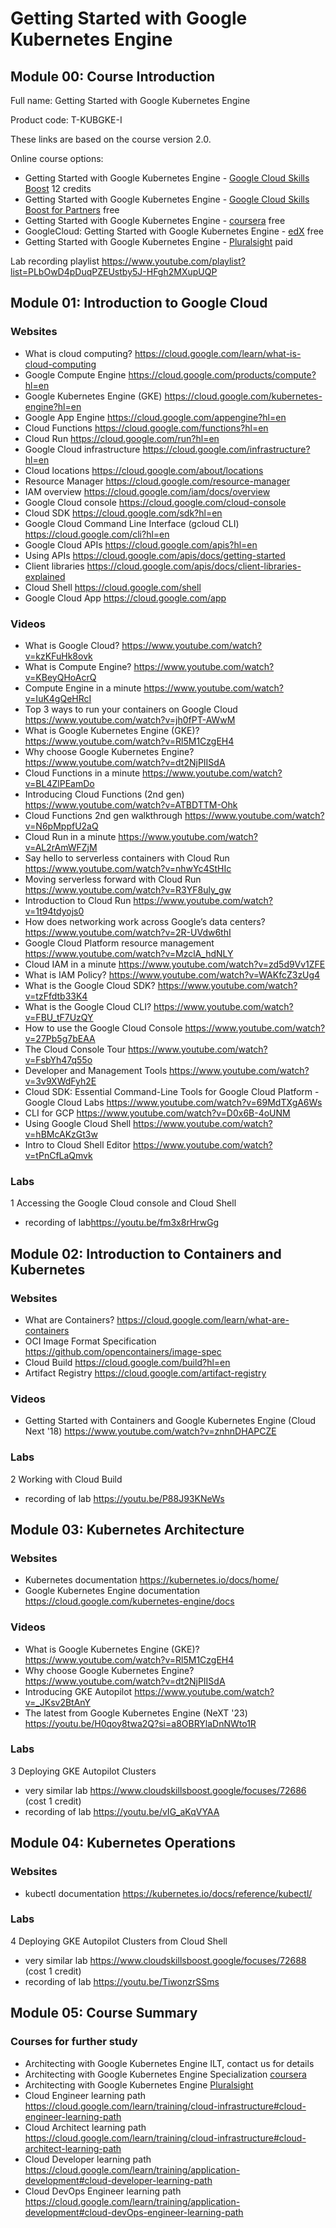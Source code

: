 # Getting Started with Google Kubernetes Engine

## Module 00: Course Introduction
Full name: Getting Started with Google Kubernetes Engine

Product code: T-KUBGKE-I

These links are based on the course version 2.0.

Online course options:
- Getting Started with Google Kubernetes Engine - [Google Cloud Skills Boost](https://www.cloudskillsboost.google/course_templates/2) 12 credits
- Getting Started with Google Kubernetes Engine - [Google Cloud Skills Boost for Partners](https://partner.cloudskillsboost.google/course_templates/2) free
- Getting Started with Google Kubernetes Engine - [coursera](https://www.coursera.org/learn/google-kubernetes-engine) free
- GoogleCloud: Getting Started with Google Kubernetes Engine - [edX](https://www.edx.org/learn/kubernetes/google-cloud-getting-started-with-google-kubernetes-engine) free
- Getting Started with Google Kubernetes Engine - [Pluralsight](https://www.pluralsight.com/courses/getting-started-google-kubernetes-engine-13) paid

Lab recording playlist <https://www.youtube.com/playlist?list=PLbOwD4pDuqPZEUstby5J-HFgh2MXupUQP>

## Module 01: Introduction to Google Cloud

### Websites

- What is cloud computing? <https://cloud.google.com/learn/what-is-cloud-computing>
- Google Compute Engine <https://cloud.google.com/products/compute?hl=en>
- Google Kubernetes Engine (GKE) <https://cloud.google.com/kubernetes-engine?hl=en>
- Google App Engine <https://cloud.google.com/appengine?hl=en>
- Cloud Functions <https://cloud.google.com/functions?hl=en>
- Cloud Run <https://cloud.google.com/run?hl=en>
- Google Cloud infrastructure <https://cloud.google.com/infrastructure?hl=en>
- Cloud locations <https://cloud.google.com/about/locations>
- Resource Manager <https://cloud.google.com/resource-manager>
- IAM overview <https://cloud.google.com/iam/docs/overview>
- Google Cloud console <https://cloud.google.com/cloud-console>
- Cloud SDK <https://cloud.google.com/sdk?hl=en>
- Google Cloud Command Line Interface (gcloud CLI) <https://cloud.google.com/cli?hl=en>
- Google Cloud APIs <https://cloud.google.com/apis?hl=en>
- Using APIs <https://cloud.google.com/apis/docs/getting-started>
- Client libraries <https://cloud.google.com/apis/docs/client-libraries-explained>
- Cloud Shell <https://cloud.google.com/shell>
- Google Cloud App <https://cloud.google.com/app>

### Videos

- What is Google Cloud? <https://www.youtube.com/watch?v=kzKFuHk8ovk>
- What is Compute Engine? <https://www.youtube.com/watch?v=KBeyQHoAcrQ>
- Compute Engine in a minute <https://www.youtube.com/watch?v=IuK4gQeHRcI>
- Top 3 ways to run your containers on Google Cloud <https://www.youtube.com/watch?v=jh0fPT-AWwM>
- What is Google Kubernetes Engine (GKE)? <https://www.youtube.com/watch?v=Rl5M1CzgEH4>
- Why choose Google Kubernetes Engine? <https://www.youtube.com/watch?v=dt2NjPIISdA>
- Cloud Functions in a minute <https://www.youtube.com/watch?v=BL4ZlPEamDo>
- Introducing Cloud Functions (2nd gen) <https://www.youtube.com/watch?v=ATBDTTM-Ohk>
- Cloud Functions 2nd gen walkthrough <https://www.youtube.com/watch?v=N6pMppfU2aQ>
- Cloud Run in a minute <https://www.youtube.com/watch?v=AL2rAmWFZjM>
- Say hello to serverless containers with Cloud Run <https://www.youtube.com/watch?v=nhwYc4StHIc>
- Moving serverless forward with Cloud Run <https://www.youtube.com/watch?v=R3YF8uly_gw>
- Introduction to Cloud Run <https://www.youtube.com/watch?v=1t94tdyojs0>
- How does networking work across Google’s data centers? <https://www.youtube.com/watch?v=2R-UVdw6thI>
- Google Cloud Platform resource management <https://www.youtube.com/watch?v=MzclA_hdNLY>
- Cloud IAM in a minute <https://www.youtube.com/watch?v=zd5d9Vv1ZFE>
- What is IAM Policy? <https://www.youtube.com/watch?v=WAKfcZ3zUg4>
- What is the Google Cloud SDK? <https://www.youtube.com/watch?v=tzFfdtb33K4>
- What is the Google Cloud CLI? <https://www.youtube.com/watch?v=FBU_tF7UzQY>
- How to use the Google Cloud Console <https://www.youtube.com/watch?v=27Pb5g7bEAA>
- The Cloud Console Tour <https://www.youtube.com/watch?v=FsbYh47q55o>
- Developer and Management Tools <https://www.youtube.com/watch?v=3v9XWdFyh2E>
- Cloud SDK: Essential Command-Line Tools for Google Cloud Platform - Google Cloud Labs <https://www.youtube.com/watch?v=69MdTXgA6Ws>
- CLI for GCP <https://www.youtube.com/watch?v=D0x6B-4oUNM>
- Using Google Cloud Shell <https://www.youtube.com/watch?v=hBMcAKzGt3w>
- Intro to Cloud Shell Editor <https://www.youtube.com/watch?v=tPnCfLaQmvk>

### Labs

1 Accessing the Google Cloud console and Cloud Shell
- recording of lab<https://youtu.be/fm3x8rHrwGg>

## Module 02: Introduction to Containers and Kubernetes

### Websites
- What are Containers? <https://cloud.google.com/learn/what-are-containers>
- OCI Image Format Specification <https://github.com/opencontainers/image-spec>
- Cloud Build <https://cloud.google.com/build?hl=en>
- Artifact Registry <https://cloud.google.com/artifact-registry>

### Videos
- Getting Started with Containers and Google Kubernetes Engine (Cloud Next '18) <https://www.youtube.com/watch?v=znhnDHAPCZE>

### Labs

2 Working with Cloud Build
- recording of lab <https://youtu.be/P88J93KNeWs>

## Module 03: Kubernetes Architecture

### Websites
- Kubernetes documentation <https://kubernetes.io/docs/home/>
- Google Kubernetes Engine documentation <https://cloud.google.com/kubernetes-engine/docs>

### Videos
- What is Google Kubernetes Engine (GKE)? <https://www.youtube.com/watch?v=Rl5M1CzgEH4>
- Why choose Google Kubernetes Engine? <https://www.youtube.com/watch?v=dt2NjPIISdA>
- Introducing GKE Autopilot <https://www.youtube.com/watch?v=_JKsv2BtAnY>
- The latest from Google Kubernetes Engine (NeXT '23) <https://youtu.be/H0qoy8twa2Q?si=a8OBRYlaDnNWto1R>

### Labs

3 Deploying GKE Autopilot Clusters
- very similar lab <https://www.cloudskillsboost.google/focuses/72686> (cost 1 credit)
- recording of lab <https://youtu.be/vIG_aKqVYAA>

## Module 04: Kubernetes Operations

### Websites
- kubectl documentation <https://kubernetes.io/docs/reference/kubectl/>

### Labs

4 Deploying GKE Autopilot Clusters from Cloud Shell
- very similar lab <https://www.cloudskillsboost.google/focuses/72688> (cost 1 credit)
- recording of lab <https://youtu.be/TiwonzrSSms>


## Module 05: Course Summary

### Courses for further study

- Architecting with Google Kubernetes Engine ILT, contact us for details
- Architecting with Google Kubernetes Engine Specialization [coursera](https://www.coursera.org/specializations/architecting-google-kubernetes-engine)
- Architecting with Google Kubernetes Engine [Pluralsight](https://app.pluralsight.com/paths/skills/architecting-with-google-kubernetes-engine)
- Cloud Engineer learning path <https://cloud.google.com/learn/training/cloud-infrastructure#cloud-engineer-learning-path>
- Cloud Architect learning path <https://cloud.google.com/learn/training/cloud-infrastructure#cloud-architect-learning-path>
- Cloud Developer learning path <https://cloud.google.com/learn/training/application-development#cloud-developer-learning-path>
- Cloud DevOps Engineer learning path <https://cloud.google.com/learn/training/application-development#cloud-devOps-engineer-learning-path>
